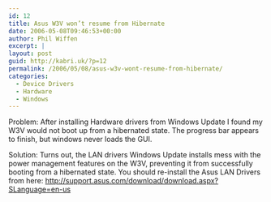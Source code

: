 ```yaml
---
id: 12
title: Asus W3V won’t resume from Hibernate
date: 2006-05-08T09:46:53+00:00
author: Phil Wiffen
excerpt: |
layout: post
guid: http://kabri.uk/?p=12
permalink: /2006/05/08/asus-w3v-wont-resume-from-hibernate/
categories:
  - Device Drivers
  - Hardware
  - Windows
---
```

Problem: After installing Hardware drivers from Windows Update I found my W3V would not boot up from a hibernated state. The progress bar appears to finish, but windows never loads the GUI.

Solution: Turns out, the LAN drivers Windows Update installs mess with the power management features on the W3V, preventing it from successfully booting from a hibernated state. You should re-install the Asus LAN Drivers from here: <http://support.asus.com/download/download.aspx?SLanguage=en-us>